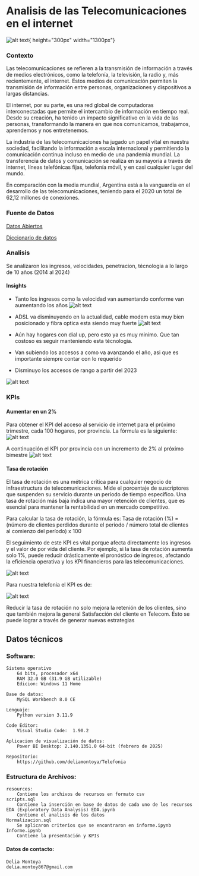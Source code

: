 
# Analisis de las Telecomunicaciones en el internet
![alt text](image-8.png){ height="300px" width="1300px"}



### Contexto
Las telecomunicaciones se refieren a la transmisión de información a través de medios electrónicos, como la telefonía, la televisión, la radio y, más recientemente, el internet. Estos medios de comunicación permiten la transmisión de información entre personas, organizaciones y dispositivos a largas distancias.

El internet, por su parte, es una red global de computadoras interconectadas que permite el intercambio de información en tiempo real. Desde su creación, ha tenido un impacto significativo en la vida de las personas, transformando la manera en que nos comunicamos, trabajamos, aprendemos y nos entretenemos.

La industria de las telecomunicaciones ha jugado un papel vital en nuestra sociedad, facilitando la información a escala internacional y permitiendo la comunicación continua incluso en medio de una pandemia mundial. La transferencia de datos y comunicación se realiza en su mayoría a través de internet, líneas telefónicas fijas, telefonía móvil, y en casi cualquier lugar del mundo.

En comparación con la media mundial, Argentina está a la vanguardia en el desarrollo de las telecomunicaciones, teniendo para el 2020 un total de 62,12 millones de conexiones.


### Fuente de Datos

[Datos Abiertos](https://indicadores.enacom.gob.ar/datos-abiertos)


[Diccionario de datos](https://docs.google.com/document/d/1BYW0vT_DNIjjKM9v4hNg5KmqjRNOc7OBB1jCXc80gnI/edit?tab=t.0#heading=h.hjukififf3ol)



### Analisis
Se analizaron los ingresos, velocidades, penetracion, técnologia a lo largo de 10 años (2014 al 2024)

#### Insights


- Tanto los ingresos como la velocidad van aumentando conforme van aumentando los años
![alt text](image-5.png)

- ADSL va disminuyendo en la actualidad, cable modem esta muy bien posicionado y fibra optica esta siendo muy fuerte
![alt text](image-6.png)

- Aún hay hogares con dial up, pero esto ya es muy minimo. Que tan costoso es seguir manteniendo esta técnologia.
- Van subiendo los accesos a como va avanzando el año, asi que es importante siempre contar con lo requerido


- Disminuyo los accesos de rango a partir del 2023

![alt text](image-7.png)


### KPIs

#### Aumentar en un 2% 
Para obtener el KPI del acceso al servicio de internet para el próximo trimestre, cada 100 hogares, por provincia. La fórmula es la siguiente:
        ![alt text](image-2.png)

A continuación el KPI por provincia con un incremento de 2% al próximo bimestre
![alt text](image-4.png)


#### Tasa de rotación
El tasa de rotación es una métrica crítica para cualquier negocio de infraestructura de telecomunicaciones. Mide el porcentaje de suscriptores que suspenden su servicio durante un período de tiempo específico. Una tasa de rotación más baja indica una mayor retención de clientes, que es esencial para mantener la rentabilidad en un mercado competitivo.

Para calcular la tasa de rotación, la fórmula es: 
Tasa de rotación (%) = (número de clientes perdidos durante el período / número total de clientes al comienzo del período) x 100

El seguimiento de este KPI es vital porque afecta directamente los ingresos y el valor de por vida del cliente. Por ejemplo, si la tasa de rotación aumenta solo 1%, puede reducir drásticamente el pronóstico de ingresos, afectando la eficiencia operativa y los KPI financieros para las telecomunicaciones.

 ![alt text](image-3.png)

Para nuestra telefonia el KPI es de:

![alt text](image-9.png)

Reducir la tasa de rotación no solo mejora la retenión de los clientes, sino que también mejora la general Satisfacción del cliente en Telecom. Esto se puede lograr a través de generar nuevas estrategias

## Datos técnicos

### Software:
    Sistema operativo 
        64 bits, procesador x64
        RAM 32.0 GB (31.9 GB utilizable)
        Edicion: Windows 11 Home

    Base de datos: 
        MySQL Workbench 8.0 CE

    Lenguaje:
        Python version 3.11.9

    Code Editor:
        Visual Studio Code:  1.90.2

    Aplicacion de visualización de datos:
        Power BI Desktop: 2.140.1351.0 64-bit (febrero de 2025)
    
    Repositorio:
        https://github.com/deliamontoya/Telefonia

### Estructura de Archivos:
    resources: 
        Contiene los archivos de recursos en formato csv
    scripts.sql 
        Contiene la inserción en base de datos de cada uno de los recursos
    EDA (Exploratory Data Analysis) EDA.ipynb 
        Contiene el analisis de los datos
    Normalizacion.sql 
        Se aplicaron criterios que se encontraron en informe.ipynb
    Informe.ipynb  
        Contiene la presentación y KPIs 
            

#### Datos de contacto:
    Delia Montoya
    delia.montoy867@gmail.com